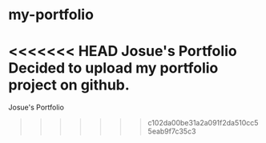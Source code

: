 # my-portfolio
<<<<<<< HEAD
Josue's Portfolio <br/>
Decided to upload my portfolio project on github.
=======
Josue's Portfolio
>>>>>>> c102da00be31a2a091f2da510cc55eab9f7c35c3
